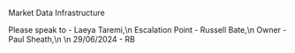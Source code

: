 Market Data Infrastructure

Please speak to - Laeya Taremi,\n
Escalation Point - Russell Bate,\n
Owner - Paul Sheath,\n
\n
29/06/2024 - RB
